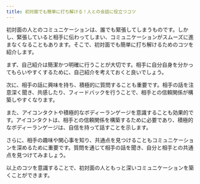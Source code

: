 ```yaml
---
title: 初対面でも簡単に打ち解ける！人との会話に役立つコツ
---
```


初対面の人とのコミュニケーションは、誰でも緊張してしまうものです。しかし、緊張していると相手に伝わってしまい、コミュニケーションがスムーズに進まなくなることもあります。そこで、初対面でも簡単に打ち解けるためのコツを紹介します。

まず、自己紹介は簡潔かつ明確に行うことが大切です。相手に自分自身を分かってもらいやすくするために、自己紹介を考えておくと良いでしょう。

次に、相手の話に興味を持ち、積極的に質問することも重要です。相手の話を注意深く聞き、共感したり、フィードバックを行うことで、相手との信頼関係が構築しやすくなります。

また、アイコンタクトや積極的なボディーランゲージを意識することも効果的です。アイコンタクトは、相手との信頼関係を構築するために必要であり、積極的なボディーランゲージは、自信を持って話すことを示します。

さらに、相手の趣味や関心事を知り、共通点を見つけることもコミュニケーションを深めるために重要です。質問を通じて相手の話を聞き、自分と相手との共通点を見つけてみましょう。

以上のコツを意識することで、初対面の人ともっと深いコミュニケーションを築くことができます。
